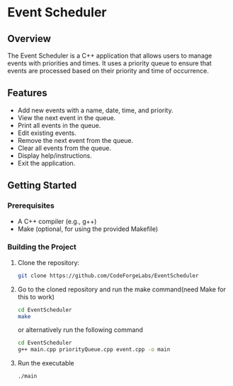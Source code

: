 # Event Scheduler

## Overview

The Event Scheduler is a C++ application that allows users to manage events with priorities and times.
It uses a priority queue to ensure that events are processed based on their priority and time of occurrence.

## Features

- Add new events with a name, date, time, and priority.
- View the next event in the queue.
- Print all events in the queue.
- Edit existing events.
- Remove the next event from the queue.
- Clear all events from the queue.
- Display help/instructions.
- Exit the application.

## Getting Started

### Prerequisites

- A C++ compiler (e.g., g++)
- Make (optional, for using the provided Makefile)

### Building the Project

1. Clone the repository:

   ```sh
   git clone https://github.com/CodeForgeLabs/EventScheduler
   ```

2. Go to the cloned repository and run the make command(need Make for this to work)

   ```sh
   cd EventScheduler
   make
   ```
   or alternatively run the following command
   ```sh
   cd EventScheduler
   g++ main.cpp priorityQueue.cpp event.cpp -o main
   ```
   

3. Run the executable

   ```sh
   ./main
   ```

